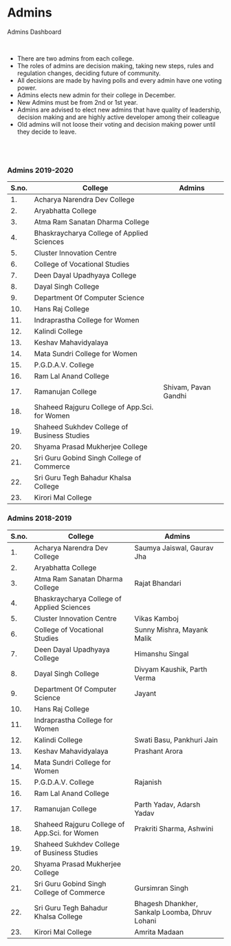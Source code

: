 # Admins

Admins Dashboard

<br>

- There are two admins from each college.
- The roles of admins are decision making, taking new steps, rules and regulation changes, deciding future of community.
- All decisions are made by having polls and every admin have one voting power.
- Admins elects new admin for their college in December.
- New Admins must be from 2nd or 1st year.
- Admins are advised to elect new admins that have quality of leadership, decision making and are highly active developer among their colleague
- Old admins will not loose their voting and decision making power until they decide to leave.

<br>
<br>

### Admins 2019-2020

|S.no. | College                            | Admins                            |
|------|------------------------------------|-----------------------------------|
| 1.   | Acharya Narendra Dev College       |                                   |
| 2.   | Aryabhatta College                 |                                   |
| 3.   | Atma Ram Sanatan Dharma College    |                                   |
| 4.   | Bhaskraycharya College of Applied Sciences|                            |
| 5.   | Cluster Innovation Centre          |                                   |
| 6.   | College of Vocational Studies      |                                   |
| 7.   | Deen Dayal Upadhyaya College       |                                   |
| 8.   | Dayal Singh College                |                                   |
| 9.   | Department Of Computer Science     |                                   |
| 10.  | Hans Raj College                   |                                   |
| 11.  | Indraprastha College for Women     |                                   |
| 12.  | Kalindi College                    |                                   |
| 13.  | Keshav Mahavidyalaya               |                                   |
| 14.  | Mata Sundri College for Women      |                                   |
| 15.  | P.G.D.A.V. College                 |                                   |
| 16.  | Ram Lal Anand College              |                                   |
| 17.  | Ramanujan College                  | Shivam, Pavan Gandhi              |
| 18.  | Shaheed Rajguru College of App.Sci. for Women|                         |
| 19.  | Shaheed Sukhdev College of Business Studies |                          |
| 20.  | Shyama Prasad Mukherjee College    |                                   |
| 21.  | Sri Guru Gobind Singh College of Commerce|                             |
| 22.  | Sri Guru Tegh Bahadur Khalsa College |                                 |
| 23.  | Kirori Mal College                 |                                   |


### Admins 2018-2019

|S.no. | College                            | Admins                            |
|------|------------------------------------|-----------------------------------|
| 1.   | Acharya Narendra Dev College       | Saumya Jaiswal, Gaurav Jha        |
| 2.   | Aryabhatta College                 |                                   |
| 3.   | Atma Ram Sanatan Dharma College    | Rajat Bhandari                    |
| 4.   | Bhaskraycharya College of Applied Sciences|                            |
| 5.   | Cluster Innovation Centre          | Vikas Kamboj                      |
| 6.   | College of Vocational Studies      | Sunny Mishra, Mayank Malik        |
| 7.   | Deen Dayal Upadhyaya College       | Himanshu Singal                   |
| 8.   | Dayal Singh College                | Divyam Kaushik, Parth Verma       |
| 9.   | Department Of Computer Science     | Jayant                            |
| 10.  | Hans Raj College                   |                                   |
| 11.  | Indraprastha College for Women     |                                   |
| 12.  | Kalindi College                    | Swati Basu, Pankhuri Jain         |
| 13.  | Keshav Mahavidyalaya               | Prashant Arora                    |
| 14.  | Mata Sundri College for Women      |                                   |
| 15.  | P.G.D.A.V. College                 | Rajanish                          |
| 16.  | Ram Lal Anand College              |                                   |
| 17.  | Ramanujan College                  | Parth Yadav, Adarsh Yadav         |
| 18.  | Shaheed Rajguru College of App.Sci. for Women| Prakriti Sharma, Ashwini|
| 19.  | Shaheed Sukhdev College of Business Studies |                          |
| 20.  | Shyama Prasad Mukherjee College    |                                   |
| 21.  | Sri Guru Gobind Singh College of Commerce| Gursimran Singh             |
| 22.  | Sri Guru Tegh Bahadur Khalsa College | Bhagesh Dhankher, Sankalp Loomba, Dhruv Lohani |
| 23.  | Kirori Mal College                 | Amrita Madaan                     |

